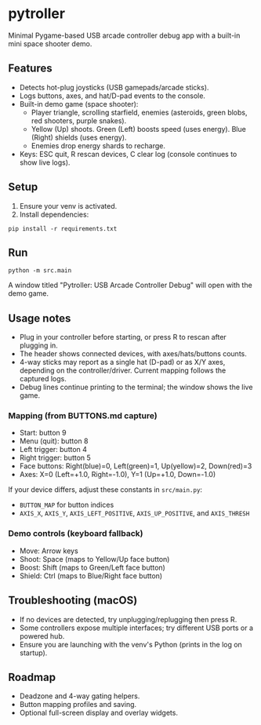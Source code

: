 # pytroller
Minimal Pygame-based USB arcade controller debug app with a built-in mini space shooter demo.

## Features
- Detects hot-plug joysticks (USB gamepads/arcade sticks).
- Logs buttons, axes, and hat/D-pad events to the console.
- Built-in demo game (space shooter):
  - Player triangle, scrolling starfield, enemies (asteroids, green blobs, red shooters, purple snakes).
  - Yellow (Up) shoots. Green (Left) boosts speed (uses energy). Blue (Right) shields (uses energy).
  - Enemies drop energy shards to recharge.
- Keys: ESC quit, R rescan devices, C clear log (console continues to show live logs).

## Setup
1) Ensure your venv is activated.
2) Install dependencies:

```
pip install -r requirements.txt
```

## Run

```
python -m src.main
```

A window titled "Pytroller: USB Arcade Controller Debug" will open with the demo game.

## Usage notes
- Plug in your controller before starting, or press R to rescan after plugging in.
- The header shows connected devices, with axes/hats/buttons counts.
- 4-way sticks may report as a single hat (D-pad) or as X/Y axes, depending on the controller/driver. Current mapping follows the captured logs.
- Debug lines continue printing to the terminal; the window shows the live game.

### Mapping (from BUTTONS.md capture)
- Start: button 9
- Menu (quit): button 8
- Left trigger: button 4
- Right trigger: button 5
- Face buttons: Right(blue)=0, Left(green)=1, Up(yellow)=2, Down(red)=3
- Axes: X=0 (Left=+1.0, Right=-1.0), Y=1 (Up=+1.0, Down=-1.0)

If your device differs, adjust these constants in `src/main.py`:
- `BUTTON_MAP` for button indices
- `AXIS_X`, `AXIS_Y`, `AXIS_LEFT_POSITIVE`, `AXIS_UP_POSITIVE`, and `AXIS_THRESH`

### Demo controls (keyboard fallback)
- Move: Arrow keys
- Shoot: Space (maps to Yellow/Up face button)
- Boost: Shift (maps to Green/Left face button)
- Shield: Ctrl (maps to Blue/Right face button)

## Troubleshooting (macOS)
- If no devices are detected, try unplugging/replugging then press R.
- Some controllers expose multiple interfaces; try different USB ports or a powered hub.
- Ensure you are launching with the venv's Python (prints in the log on startup).

## Roadmap
- Deadzone and 4-way gating helpers.
- Button mapping profiles and saving.
- Optional full-screen display and overlay widgets.
